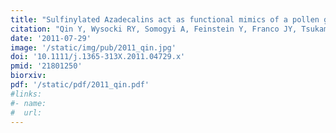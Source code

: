 ```yaml
---
title: "Sulfinylated Azadecalins act as functional mimics of a pollen germination stimulant in Arabidopsis pistils"
citation: "Qin Y, Wysocki RY, Somogyi A, Feinstein Y, Franco JY, Tsukamoto T, Dunatunga D, Levy C, Smith S, Simpson R, Gang D, Johnson MA, and Palanivelu R. *Plant Journal*. 2011."
date: '2011-07-29'
image: '/static/img/pub/2011_qin.jpg'
doi: '10.1111/j.1365-313X.2011.04729.x'
pmid: '21801250'
biorxiv:
pdf: '/static/pdf/2011_qin.pdf'
#links:
#- name: 
#  url: 
---
```

